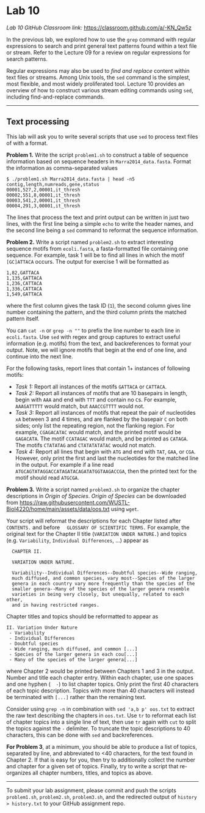 # Lab 10

*Lab 10 GitHub Classroom link:* https://classroom.github.com/a/-KN_Qw5z

In the previous lab, we explored how to use the `grep` command with regular expressions to search and print general text patterns found within a text file or stream. Refer to the Lecture 09 for a review on regular expressions for search patterns.

Regular expressions may also be used to *find and replace* content within text files or streams. Among Unix tools, the `sed` command is the simplest, most flexible, and most widely proliferated tool. Lecture 10 provides an overview of how to construct various stream editing commands using `sed`, including find-and-replace commands.

---

## Text processing

This lab will ask you to write several scripts that use `sed` to process text files of with a format.

**Problem 1.** Write the script `problem1.sh` to construct a table of sequence information based on sequence headers in `Marra2014_data.fasta`. Format the information as comma-separated values
```
$ ./problem1.sh Marra2014_data.fasta | head -n5
contig,length,numreads,gene,status
00001,527,2,00001,it_thresh
00002,551,8,00001,it_thresh
00003,541,2,00001,it_thresh
00004,291,3,00001,it_thresh
```

The lines that process the text and print output can be written in just two lines, with the first line being a simple `echo` to write the header names, and the second line being a `sed` command to reformat the sequence information.

**Problem 2.** Write a script named `problem2.sh` to extract interesting sequence motifs from `ecoli.fasta`, a fasta-formatted file containing one sequence. For example, task 1 will be to find all lines in which the motif `[GC]ATTACA` occurs. The output for exercise 1 will be formatted as
```
1,82,GATTACA
1,135,GATTACA
1,236,CATTACA
1,336,CATTACA
1,549,GATTACA
```
where the first column gives the task ID (`1`), the second column gives line number containing the pattern, and the third column prints the matched pattern itself.

You can `cat -n` or `grep -n ""` to prefix the line number to each line in `ecoli.fasta`. Use `sed` with regex and group captures to extract useful information (e.g. motifs) from the text, and backreferences to format your output. Note, we will ignore motifs that begin at the end of one line, and continue into the next line.

For the following tasks, report lines that contain 1+ instances of following motifs:

- *Task 1:* Report all instances of the motifs `GATTACA` or `CATTACA`.
- *Task 2:* Report all instances of motifs that are 10 basepairs in length, begin with `AAA` and end with `TTT` and contain no `C`s. For example, `AAAGATTTTT` would match, but `AAACCGTTTT` would not.
- *Task 3:* Report all instances of motifs that repeat the pair of nucleotides `xA` between 3 and 4 times, and are flanked by the basepair `C` on both sides; only list the repeating region, not the flanking region. For example, `CGAGACATAC` would match, and the printed motif would be `GAGACATA`. The motif `CCATAGAC` would match, and be printed as `CATAGA`. The motifs `CTATATAG` and `CTATATATATAC` would not match.
- *Task 4:* Report all lines that begin with `ATG` and end with `TAT`, `GAA`, or `CGA`. However, only print the first and last the nucleotides for the matched line in the output. For example if a line read `ATGCAGTATAGGACCATAGATACAGATATGGTAAGACCGA`, then the printed text for the motif should read `ATGCGA`.

**Problem 3.** Write a script named `problem3.sh` to organize the chapter descriptions in *Origin of Species*. *Origin of Species* can be downloaded from https://raw.githubusercontent.com/WUSTL-Biol4220/home/main/assets/data/oos.txt using `wget`.

Your script will reformat the descriptions for each Chapter listed after `CONTENTS.` and before `  GLOSSARY OF SCIENTIFIC TERMS.` For example, the original text for the Chapter II title (`VARIATION UNDER NATURE.`) and topics (e.g. `Variability`, `Individual Differences`, ...) appear as
```
  CHAPTER II.

  VARIATION UNDER NATURE.

  Variability--Individual Differences--Doubtful species--Wide ranging,
  much diffused, and common species, vary most--Species of the larger
  genera in each country vary more frequently than the species of the
  smaller genera--Many of the species of the larger genera resemble
  varieties in being very closely, but unequally, related to each other,
  and in having restricted ranges.
```
Chapter titles and topics should be reformatted to appear as
```
II. Variation Under Nature
 - Variability
 - Individual Differences
 - Doubtful species
 - Wide ranging, much diffused, and common [...]
 - Species of the larger genera in each cou[...]
 - Many of the species of the larger genera[...]
```
where Chapter 2 would be printed between Chapters 1 and 3 in the output. Number and title each chapter entry. Within each chapter, use one spaces and one hyphen (`  -`) to list chapter topics. Only print the first 40 characters of each topic description. Topics with more than 40 characters will instead be terminated with `[...]` rather than the remaining text.

Consider using `grep -n` in combination with `sed 'a,b p' oos.txt` to extract the raw text describing the chapters in `oos.txt`. Use `tr` to reformat each list of chapter topics into a single line of text, then use `tr` again with `cut` to split the topics against the `-` delimiter. To truncate the topic descriptions to 40 characters, this can be done with `sed` and backreferences.


**For Problem 3**, at a minimum, you should be able to produce a list of topics, separated by line, and abbreviated to <40 characters, for the text found in Chapter 2. If that is easy for you, then try to additionally collect the number and chapter for a given set of topics. Finally, try to write a script that re-organizes all chapter numbers, titles, and topics as above.


---

To submit your lab assignment, please commit and push the scripts `problem1.sh`, `problem2.sh`, `problem3.sh`, and the redirected output of `history > history.txt` to your GitHub assignment repo.
